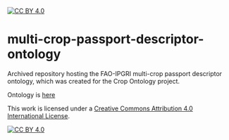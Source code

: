 [![CC BY 4.0][cc-by-shield]][cc-by]
# multi-crop-passport-descriptor-ontology
Archived repository hosting the FAO-IPGRI multi-crop passport descriptor ontology, which was created for the Crop Ontology project.

Ontology is [here](./multi-passport-descriptor.owl)

This work is licensed under a
[Creative Commons Attribution 4.0 International License][cc-by].

[![CC BY 4.0][cc-by-image]][cc-by]

[cc-by]: http://creativecommons.org/licenses/by/4.0/
[cc-by-image]: https://i.creativecommons.org/l/by/4.0/88x31.png
[cc-by-shield]: https://img.shields.io/badge/License-CC%20BY%204.0-lightgrey.svg
